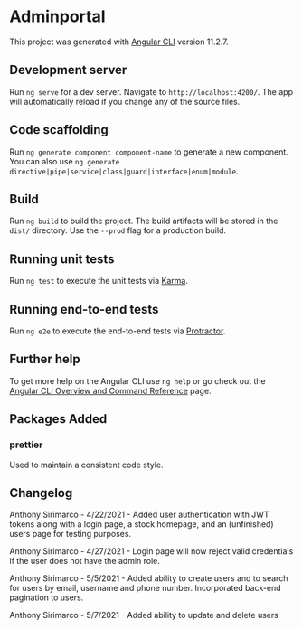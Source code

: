 # Adminportal

This project was generated with [Angular CLI](https://github.com/angular/angular-cli) version 11.2.7.

## Development server

Run `ng serve` for a dev server. Navigate to `http://localhost:4200/`. The app will automatically reload if you change any of the source files.

## Code scaffolding

Run `ng generate component component-name` to generate a new component. You can also use `ng generate directive|pipe|service|class|guard|interface|enum|module`.

## Build

Run `ng build` to build the project. The build artifacts will be stored in the `dist/` directory. Use the `--prod` flag for a production build.

## Running unit tests

Run `ng test` to execute the unit tests via [Karma](https://karma-runner.github.io).

## Running end-to-end tests

Run `ng e2e` to execute the end-to-end tests via [Protractor](http://www.protractortest.org/).

## Further help

To get more help on the Angular CLI use `ng help` or go check out the [Angular CLI Overview and Command Reference](https://angular.io/cli) page.

## Packages Added

### prettier  
Used to maintain a consistent code style.

## Changelog

Anthony Sirimarco - 4/22/2021 - Added user authentication with JWT tokens along with a login page, a stock homepage, and an (unfinished) users page for testing purposes.

Anthony Sirimarco - 4/27/2021 - Login page will now reject valid credentials if the user does not have the admin role.

Anthony Sirimarco - 5/5/2021 - Added ability to create users and to search for users by email, username and phone number. Incorporated back-end pagination to users.

Anthony Sirimarco - 5/7/2021 - Added ability to update and delete users